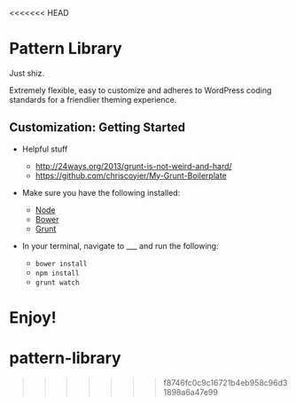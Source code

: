 <<<<<<< HEAD
# Pattern Library

Just shiz.

Extremely flexible, easy to customize and adheres to WordPress coding standards for a friendlier theming experience.

## Customization: Getting Started

* Helpful stuff
	* http://24ways.org/2013/grunt-is-not-weird-and-hard/
	* https://github.com/chriscoyier/My-Grunt-Boilerplate

* Make sure you have the following installed:
	* [Node](http://nodejs.org/)
    * [Bower](http://bower.io)
    * [Grunt](http://gruntjs.com/)
* In your terminal, navigate to ___ and run the following:
    * `bower install`
    * `npm install`
    * `grunt watch`

Enjoy!
=======
pattern-library
===============
>>>>>>> f8746fc0c9c16721b4eb958c96d31898a6a47e99
